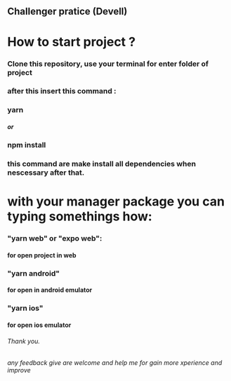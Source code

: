 ## Challenger pratice (Devell)

# How to start project ?

### Clone this repository, use your terminal for enter folder of project
### after this insert this command :
### yarn
##### or
### npm install 
### this command are make install all dependencies when nescessary after that.


# with your manager package you can typing somethings how:
### "yarn web" or "expo web":
#### for open project in web

### "yarn android" 
#### for open in android emulator

### "yarn ios"
#### for open ios emulator

###### Thank you.
###### any feedback give are welcome and help me for gain more xperience and improve
